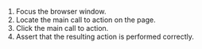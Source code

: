 1. Focus the browser window.
2. Locate the main call to action on the page.
3. Click the main call to action.
4. Assert that the resulting action is performed correctly.